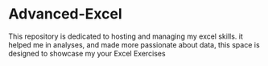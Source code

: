 # Advanced-Excel
This repository is dedicated to hosting and managing my excel skills. it helped me in  analyses, and made more passionate about data, this space is designed to showcase my your Excel Exercises
